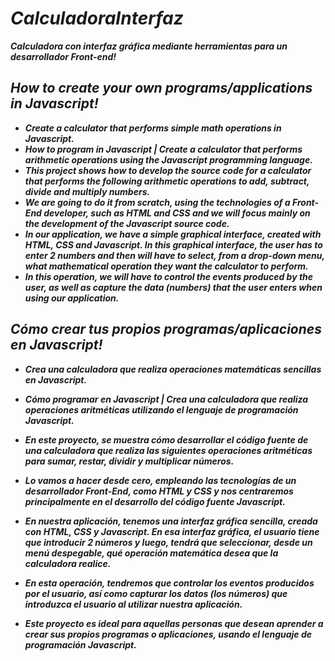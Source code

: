 # _CalculadoraInterfaz_
**_Calculadora con interfaz gráfica mediante herramientas para un desarrollador Front-end!_**


## _How to create your own programs/applications in Javascript!_

- **_Create a calculator that performs simple math operations in Javascript._**
- **_How to program in Javascript | Create a calculator that performs arithmetic operations using the Javascript programming language._**
- **_This project shows how to develop the source code for a calculator that performs the following arithmetic operations to add, subtract, divide and multiply numbers._**
- **_We are going to do it from scratch, using the technologies of a Front-End developer, such as HTML and CSS and we will focus mainly on the development of the Javascript source code._**
- **_In our application, we have a simple graphical interface, created with HTML, CSS and Javascript. In this graphical interface, the user has to enter 2 numbers and then will have to select, from a drop-down menu, what mathematical operation they want the calculator to perform._**
- **_In this operation, we will have to control the events produced by the user, as well as capture the data (numbers) that the user enters when using our application._**
## _Cómo crear tus propios programas/aplicaciones en Javascript!_
- **_Crea una calculadora que realiza operaciones matemáticas sencillas en Javascript._**
- **_Cómo programar en Javascript | Crea una calculadora que realiza operaciones aritméticas utilizando el lenguaje de programación Javascript._**

- **_En este proyecto, se muestra cómo desarrollar el código fuente de una calculadora que realiza las siguientes operaciones aritméticas para sumar, restar, dividir y multiplicar números._**
- **_Lo vamos a hacer desde cero, empleando las tecnologías de un desarrollador Front-End, como HTML y CSS y nos centraremos principalmente en el desarrollo del código fuente Javascript._**
- **_En nuestra aplicación, tenemos una interfaz gráfica sencilla, creada con HTML, CSS y Javascript. En esa interfaz gráfica, el usuario tiene que introducir 2 números y luego, tendrá que seleccionar, desde un menú despegable, qué operación matemática desea que la calculadora realice._**
- **_En esta operación, tendremos que controlar los eventos producidos por el usuario, así como capturar los datos (los números) que introduzca el usuario al utilizar nuestra aplicación._**
- **_Este proyecto es ideal para aquellas personas que desean aprender a crear sus propios programas o aplicaciones, usando el lenguaje de programación Javascript._**
